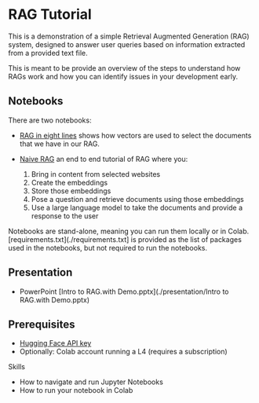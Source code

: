 # RAG Tutorial

This is a demonstration of a simple Retrieval Augmented Generation (RAG) system, designed to answer user queries based on information extracted from a provided text file.

This is meant to be provide an overview of the steps to understand how RAGs work and how you can identify issues in your development early.

## Notebooks

There are two notebooks:

- [RAG in eight lines](./rag-in-eight-lines.ipynb) shows how vectors are used to select the documents that we have in our RAG.
- [Naive RAG](./naive_rag.ipynb) an end to end tutorial of RAG where you:
  
  1. Bring in content from selected websites
  2. Create the embeddings
  3. Store those embeddings
  4. Pose a question and retrieve documents using those embeddings
  5. Use a large language model to take the documents and provide a response to the user
 
Notebooks are stand-alone, meaning you can run them locally or in Colab. [requirements.txt](./requirements.txt] is provided as the list of packages used in the notebooks, but not required to run the notebooks.

## Presentation

- PowerPoint [Intro to RAG.with Demo.pptx](./presentation/Intro to RAG.with Demo.pptx)

## Prerequisites

- [Hugging Face API key](https://huggingface.co/docs/hub/security-tokens)
- Optionally: Colab account running a L4 (requires a subscription)

Skills

- How to navigate and run Jupyter Notebooks
- How to run your notebook in Colab
